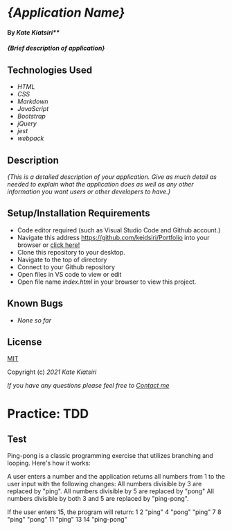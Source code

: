# _{Application Name}_

#### By _Kate Kiatsiri**_

#### _{Brief description of application}_

## Technologies Used

* _HTML_
* _CSS_
* _Markdown_
* _JavaScript_
* _Bootstrap_
* _jQuery_
* _jest_
* _webpack_

## Description

_{This is a detailed description of your application. Give as much detail as needed to explain what the application does as well as any other information you want users or other developers to have.}_

## Setup/Installation Requirements

* Code editor required (such as Visual Studio Code and Github account.)
* Navigate this address https://github.com/keidsiri/Portfolio into your browser or 
<a href="https://github.com/keidsiri/Portfolio"> click here! </a>
* Clone this repository to your desktop.
* Navigate to the top of directory
* Connect to your Github repository
* Open files in VS code to view or edit
* Open file name _index.html_ in your browser to view this project.

## Known Bugs

* _None so far_

## License 
[MIT](https://opensource.org/licenses/MIT)

Copyright (c) _2021_ _Kate Kiatsiri_

_If you have any questions please feel free to [Contact me](mailto:keidsiri@gmail.com)_

# Practice: TDD 

## Test
Ping-pong is a classic programming exercise that utilizes branching and looping. Here's how it works:

A user enters a number and the application returns all numbers from 1 to the user input with the following changes:
All numbers divisible by 3 are replaced by "ping".
All numbers divisible by 5 are replaced by "pong"
All numbers divisible by both 3 and 5 are replaced by "ping-pong".

If the user enters 15, the program will return:
1
2
"ping"
4
"pong"
"ping"
7
8
"ping"
"pong"
11
"ping"
13
14
"ping-pong"